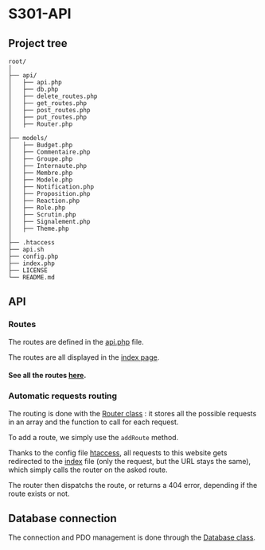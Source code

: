 # S301-API

## Project tree

```
root/
│
├── api/
│   ├── api.php
│   ├── db.php
│   ├── delete_routes.php
│   ├── get_routes.php
│   ├── post_routes.php
│   ├── put_routes.php
│   ├── Router.php
│
├── models/
│   ├── Budget.php
│   ├── Commentaire.php
│   ├── Groupe.php
│   ├── Internaute.php
│   ├── Membre.php
│   ├── Modele.php
│   ├── Notification.php
│   ├── Proposition.php
│   ├── Reaction.php
│   ├── Role.php
│   ├── Scrutin.php
│   ├── Signalement.php
│   ├── Theme.php
│
├── .htaccess
├── api.sh
├── config.php
├── index.php
├── LICENSE
└── README.md
```

## API

### Routes

The routes are defined in the [api.php](./api/api.php) file.

The routes are all displayed in the [index page](https://projets.iut-orsay.fr/prj-mmorich/S301-API).

#### See all the routes [here](./ROUTES.md).

### Automatic requests routing

The routing is done with the [Router class](./api/Router.php) : it stores all the possible requests in an array and the function to call for each request.

To add a route, we simply use the `addRoute` method.

Thanks to the config file [htaccess](./.htaccess), all requests to this website gets redirected to the [index](index.php) file (only the request, but the URL stays the same), which simply calls the router on the asked route.

The router then dispatchs the route, or returns a 404 error, depending if the route exists or not.


## Database connection

The connection and PDO management is done through the [Database class](./api/db.php).
